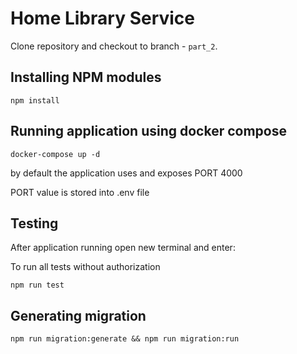 # Home Library Service

Clone repository and checkout to branch - `part_2`.

## Installing NPM modules

```
npm install
```

## Running application using docker compose

```
docker-compose up -d
```

by default the application uses and exposes PORT 4000

PORT value is stored into .env file

## Testing

After application running open new terminal and enter:

To run all tests without authorization

```
npm run test

```

## Generating migration

```
npm run migration:generate && npm run migration:run

```